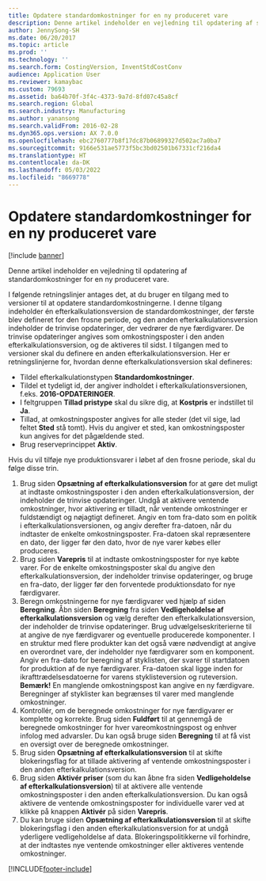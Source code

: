 ```yaml
---
title: Opdatere standardomkostninger for en ny produceret vare
description: Denne artikel indeholder en vejledning til opdatering af standardomkostninger for en ny produceret vare.
author: JennySong-SH
ms.date: 06/20/2017
ms.topic: article
ms.prod: ''
ms.technology: ''
ms.search.form: CostingVersion, InventStdCostConv
audience: Application User
ms.reviewer: kamaybac
ms.custom: 79693
ms.assetid: ba64b70f-3f4c-4373-9a7d-8fd07c45a8cf
ms.search.region: Global
ms.search.industry: Manufacturing
ms.author: yanansong
ms.search.validFrom: 2016-02-28
ms.dyn365.ops.version: AX 7.0.0
ms.openlocfilehash: ebc2760777b8f17dc87b06899327d502ac7a0ba7
ms.sourcegitcommit: 9166e531ae5773f5bc3bd02501b67331cf216da4
ms.translationtype: HT
ms.contentlocale: da-DK
ms.lasthandoff: 05/03/2022
ms.locfileid: "8669778"
---
```

# <a name="update-standard-costs-for-a-new-manufactured-item"></a>Opdatere standardomkostninger for en ny produceret vare

[!include [banner](../includes/banner.md)]

Denne artikel indeholder en vejledning til opdatering af standardomkostninger for en ny produceret vare. 

I følgende retningslinjer antages det, at du bruger en tilgang med to versioner til at opdatere standardomkostningerne. I denne tilgang indeholder én efterkalkulationsversion de standardomkostninger, der første blev defineret for den frosne periode, og den anden efterkalkulationsversion indeholder de trinvise opdateringer, der vedrører de nye færdigvarer. De trinvise opdateringer angives som omkostningsposter i den anden efterkalkulationsversion, og de aktiveres til sidst. I tilgangen med to versioner skal du definere en anden efterkalkulationsversion. Her er retningslinjerne for, hvordan denne efterkalkulationsversion skal defineres:

-   Tildel efterkalkulationstypen **Standardomkostninger**.
-   Tildel et tydeligt id, der angiver indholdet i efterkalkulationsversionen, f.eks. **2016-OPDATERINGER**.
-   I feltgruppen **Tillad pristype** skal du sikre dig, at **Kostpris** er indstillet til **Ja**.
-   Tillad, at omkostningsposter angives for alle steder (det vil sige, lad feltet **Sted** stå tomt). Hvis du angiver et sted, kan omkostningsposter kun angives for det pågældende sted.
-   Brug reserveprincippet **Aktiv**.

Hvis du vil tilføje nye produktionsvarer i løbet af den frosne periode, skal du følge disse trin.

1.  Brug siden **Opsætning af efterkalkulationsversion** for at gøre det muligt at indtaste omkostningsposter i den anden efterkalkulationsversion, der indeholder de trinvise opdateringer. Undgå at aktivere ventende omkostninger, hvor aktivering er tilladt, når ventende omkostninger er fuldstændigt og nøjagtigt defineret. Angiv en tom fra-dato som en politik i efterkalkulationsversionen, og angiv derefter fra-datoen, når du indtaster de enkelte omkostningsposter. Fra-datoen skal repræsentere en dato, der ligger før den dato, hvor de nye varer købes eller produceres.
2.  Brug siden **Varepris** til at indtaste omkostningsposter for nye købte varer. For de enkelte omkostningsposter skal du angive den efterkalkulationsversion, der indeholder trinvise opdateringer, og bruge en fra-dato, der ligger før den forventede produktionsdato for nye færdigvarer.
3.  Beregn omkostningerne for nye færdigvarer ved hjælp af siden **Beregning**. Åbn siden **Beregning** fra siden **Vedligeholdelse af efterkalkulationsversion** og vælg derefter den efterkalkulationsversion, der indeholder de trinvise opdateringer. Brug udvælgelseskriterierne til at angive de nye færdigvarer og eventuelle producerede komponenter. I en struktur med flere produkter kan det også være nødvendigt at angive en overordnet vare, der indeholder nye færdigvarer som en komponent. Angiv en fra-dato for beregning af styklisten, der svarer til startdatoen for produktion af de nye færdigvarer. Fra-datoen skal ligge inden for ikrafttrædelsesdatoerne for varens styklisteversion og ruteversion. **Bemærk!** En manglende omkostningspost kan angive en ny færdigvare. Beregninger af styklister kan begrænses til varer med manglende omkostninger.
4.  Kontrollér, om de beregnede omkostninger for nye færdigvarer er komplette og korrekte. Brug siden **Fuldført** til at gennemgå de beregnede omkostninger for hver vareomkostningspost og enhver infolog med advarsler. Du kan også bruge siden **Beregning** til at få vist en oversigt over de beregnede omkostninger.
5.  Brug siden **Opsætning af efterkalkulationsversion** til at skifte blokeringsflag for at tillade aktivering af ventende omkostningsposter i den anden efterkalkulationsversion.
6.  Brug siden **Aktivér priser** (som du kan åbne fra siden **Vedligeholdelse af efterkalkulationsversion**) til at aktivere alle ventende omkostningsposter i den anden efterkalkulationsversion. Du kan også aktivere de ventende omkostningsposter for individuelle varer ved at klikke på knappen **Aktivér** på siden **Varepris**.
7.  Du kan bruge siden **Opsætning af efterkalkulationsversion** til at skifte blokeringsflag i den anden efterkalkulationsversion for at undgå yderligere vedligeholdelse af data. Blokeringspolitikkerne vil forhindre, at der indtastes nye ventende omkostninger eller aktiveres ventende omkostninger.






[!INCLUDE[footer-include](../../includes/footer-banner.md)]